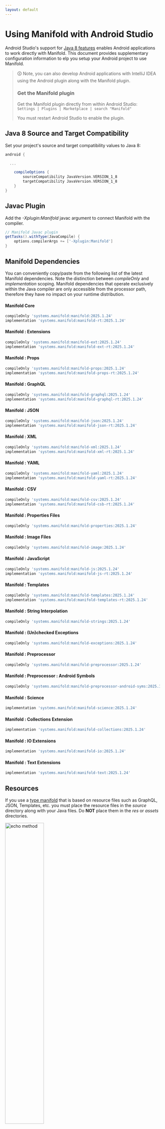 ```yaml
---
layout: default
---
```


# Using Manifold with Android Studio

Android Studio's support for [Java 8 features](https://developer.android.com/studio/write/java8-support.html) enables
Android applications to work directly with Manifold. This document provides supplementary configuration information to
elp you setup your Android project to use Manifold.

>🛈 Note, you can also develop Android applications with IntelliJ IDEA using the Android plugin along with the Manifold
>plugin. 
>
>### Get the Manifold plugin
>Get the Manifold plugin directly from within Android Studio:
><br>
>`Settings | Plugins | Marketplace | search "Manifold"`
><br>
> 
>You must restart Android Studio to enable the plugin. 
 
## Java 8 Source and Target Compatibility 
Set your project's source and target compatibility values to Java 8:

```groovy
android {

  ...

    compileOptions {
        sourceCompatibility JavaVersion.VERSION_1_8
        targetCompatibility JavaVersion.VERSION_1_8
    }
}
```

## Javac Plugin
Add the *-Xplugin:Manifold* javac argument to connect Manifold with the compiler.

```groovy
// Manifold Javac plugin
getTasks().withType(JavaCompile) {
    options.compilerArgs += ['-Xplugin:Manifold']
}
```    

## Manifold Dependencies
You can conveniently copy/paste from the following list of the latest Manifold dependencies. Note the distinction
between *compileOnly* and *implementation* scoping. Manifold dependencies that operate exclusively within the
Java compiler are only accessible from the processor path, therefore they have no impact on your runtime distribution.

#### Manifold Core
```groovy
compileOnly 'systems.manifold:manifold:2025.1.24'
implementation 'systems.manifold:manifold-rt:2025.1.24'
```
#### Manifold : Extensions
```groovy
compileOnly 'systems.manifold:manifold-ext:2025.1.24'
implementation 'systems.manifold:manifold-ext-rt:2025.1.24'
```
#### Manifold : Props
```groovy
compileOnly 'systems.manifold:manifold-props:2025.1.24'
implementation 'systems.manifold:manifold-props-rt:2025.1.24'
```
#### Manifold : GraphQL
```groovy
compileOnly 'systems.manifold:manifold-graphql:2025.1.24'
implementation 'systems.manifold:manifold-graphql-rt:2025.1.24'
```
#### Manifold : JSON
```groovy
compileOnly 'systems.manifold:manifold-json:2025.1.24'
implementation 'systems.manifold:manifold-json-rt:2025.1.24'
```
#### Manifold : XML
```groovy
compileOnly 'systems.manifold:manifold-xml:2025.1.24'
implementation 'systems.manifold:manifold-xml-rt:2025.1.24'
```
#### Manifold : YAML
```groovy
compileOnly 'systems.manifold:manifold-yaml:2025.1.24'
implementation 'systems.manifold:manifold-yaml-rt:2025.1.24'
```
#### Manifold : CSV
```groovy
compileOnly 'systems.manifold:manifold-csv:2025.1.24'
implementation 'systems.manifold:manifold-csb-rt:2025.1.24'
```
#### Manifold : Properties Files
```groovy
compileOnly 'systems.manifold:manifold-properties:2025.1.24'
```
#### Manifold : Image Files
```groovy
compileOnly 'systems.manifold:manifold-image:2025.1.24'
```
#### Manifold : JavaScript
```groovy
compileOnly 'systems.manifold:manifold-js:2025.1.24'
implementation 'systems.manifold:manifold-js-rt:2025.1.24'
```
#### Manifold : Templates
```groovy
compileOnly 'systems.manifold:manifold-templates:2025.1.24'
implementation 'systems.manifold:manifold-templates-rt:2025.1.24'
```
#### Manifold : String Interpolation
```groovy
compileOnly 'systems.manifold:manifold-strings:2025.1.24'
```
#### Manifold : (Un)checked Exceptions
```groovy
compileOnly 'systems.manifold:manifold-exceptions:2025.1.24'
```
#### Manifold : Preprocessor
```groovy
compileOnly 'systems.manifold:manifold-preprocessor:2025.1.24'
```
#### Manifold : Preprocessor : Android Symbols
```groovy
compileOnly 'systems.manifold:manifold-preprocessor-android-syms:2025.1.24'
```
#### Manifold : Science
```groovy
implementation 'systems.manifold:manifold-science:2025.1.24'
```
#### Manifold : Collections Extension
```groovy
implementation 'systems.manifold:manifold-collections:2025.1.24'
```
#### Manifold : IO Extensions
```groovy
implementation 'systems.manifold:manifold-io:2025.1.24'
```
#### Manifold : Text Extensions
```groovy
implementation 'systems.manifold:manifold-text:2025.1.24'
```

## Resources

If you use a [type manifold](https://github.com/manifold-systems/manifold/tree/master/manifold-core-parent/manifold#the-big-picture)
that is based on resource files such as GraphQL, JSON, Templates, etc. you must place the resource files in the 
*source* directory along with your Java files.  Do **NOT** place them in the *res* or *assets* directories.
 
<p><img src="http://manifold.systems/images/android_resources.png" alt="echo method" width="50%"/></p> 

## Preprocessor and build variant symbols

If you use the [preprocessor](https://github.com/manifold-systems/manifold/tree/master/manifold-deps-parent/manifold-preprocessor),
you can directly reference Android build variant symbols with the [manifold-preprocessor-android-syms](https://github.com/manifold-systems/manifold/tree/master/manifold-deps-parent/manifold-preprocessor-android-syms)
dependency.
```java
#if FLAVOR == "paid"
  @Override
  public void specialMethod(Foo foo) {
  ...
  }
#endif
```
build.gradle
```groovy
dependencies {
    ...
    compileOnly 'systems.manifold:manifold-preprocessor:2025.1.24'
    compileOnly 'systems.manifold:manifold-preprocessor-android-syms:2025.1.24'
}
```